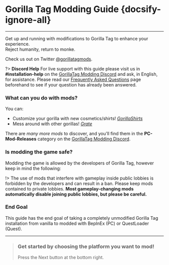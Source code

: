 # Gorilla Tag Modding Guide {docsify-ignore-all}
---
Get up and running with modifications to Gorilla Tag to enhance your experience.  
Reject humanity, return to monke.

Check us out on Twitter [@gorillatagmods](https://twitter.com/gorillatagmods).

<!-- <div class="horizontal bordered" data-ea-publisher="gorillatagmodding-burrito-software" data-ea-type="image" data-ea-manual="true" id="introduction"></div> -->
<!-- Guide Page Ad -->
<ins class="adsbygoogle"
     style="display:block"
     data-ad-client="ca-pub-1965221367974935"
     data-ad-slot="2604239380"
     data-ad-format="auto"
     data-full-width-responsive="true"></ins>

?> **Discord Help**
For live support with this guide please visit us in **#installation-help** on the [GorillaTag Modding Discord](https://discord.gg/b2MhDBAzTv) and ask, in English, for assistance. Please read our [Frequently Asked Questions](faq) page beforehand to see if your question has already been answered.

### What can you do with mods?

You can:
- Customize your gorilla with new cosmetics/shirts! [*GorillaShirts*](https://github.com/developer9998/GorillaShirts)
- Mess around with other gorillas! [*Grate*](https://github.com/The-Graze/Grate)

There are *many more mods* to discover, and you'll find them in the **PC-Mod-Releases** category on the [GorillaTag Modding Discord](https://discord.gg/b2MhDBAzTv).

### Is modding the game safe?

Modding the game is allowed by the developers of Gorilla Tag, however keep in mind the following:

!> The use of mods that interfere with gameplay inside public lobbies is forbidden by the developers and can result in a ban. Please keep mods contained to private lobbies. **Most gameplay-changing mods automatically disable joining public lobbies, but please be careful.**

### End Goal

This guide has the end goal of taking a completely unmodified Gorilla Tag installation from vanilla to modded with BepInEx (PC) or QuestLoader (Quest).

---

>
> ### Get started by choosing the platform you want to mod!
> Press the Next button at the bottom right.
>
